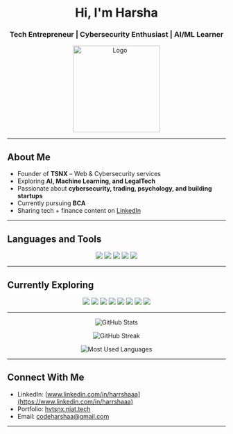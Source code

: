 <h1 align="center">Hi, I'm Harsha</h1>
<h3 align="center">Tech Entrepreneur | Cybersecurity Enthusiast | AI/ML Learner</h3>

<p align="center">
  <img src="https://your-logo-link-here.png" alt="Logo" width="200"/>
</p>

---

## About Me
- Founder of **TSNX** – Web & Cybersecurity services  
- Exploring **AI, Machine Learning, and LegalTech**  
- Passionate about **cybersecurity, trading, psychology, and building startups**  
- Currently pursuing **BCA**  
- Sharing tech + finance content on [LinkedIn](https://www.linkedin.com/in/harrshaaa)  

---

## Languages and Tools

<p align="center">
  <img src="https://img.shields.io/badge/Python-3776AB?style=for-the-badge&logo=python&logoColor=white" />
  <img src="https://img.shields.io/badge/JavaScript-F7DF1E?style=for-the-badge&logo=javascript&logoColor=black" />
  <img src="https://img.shields.io/badge/Ruby_on_Rails-CC0000?style=for-the-badge&logo=rubyonrails&logoColor=white" />
  <img src="https://img.shields.io/badge/HTML5-E34F26?style=for-the-badge&logo=html5&logoColor=white" />
  <img src="https://img.shields.io/badge/CSS3-1572B6?style=for-the-badge&logo=css3&logoColor=white" />
</p>

---

## Currently Exploring  

<p align="center">
  <img src="https://img.shields.io/badge/Artificial%20Intelligence-000000?style=for-the-badge&logo=openai&logoColor=white" />
  <img src="https://img.shields.io/badge/Machine%20Learning-102230?style=for-the-badge&logo=tensorflow&logoColor=orange" />
  <img src="https://img.shields.io/badge/Cybersecurity-2E8B57?style=for-the-badge&logo=hackthebox&logoColor=white" />
  <img src="https://img.shields.io/badge/Law-800000?style=for-the-badge&logo=bookstack&logoColor=white" />
  <img src="https://img.shields.io/badge/Entrepreneurship-FF6F00?style=for-the-badge&logo=reverbnation&logoColor=white" />
  <img src="https://img.shields.io/badge/Communication-4682B4?style=for-the-badge&logo=wechat&logoColor=white" />
  <img src="https://img.shields.io/badge/Leadership-FFD700?style=for-the-badge&logo=leaderboard&logoColor=black" />
  <img src="https://img.shields.io/badge/Psychology-6A5ACD?style=for-the-badge&logo=google-scholar&logoColor=white" />
</p>

---

<p align="center">
  <img src="https://github-readme-stats.vercel.app/api?username=Harshavardhanyedla&show_icons=true&theme=tokyonight" alt="GitHub Stats" />
</p>

<p align="center">
  <img src="https://github-readme-streak-stats.herokuapp.com/?user=Harshavardhanyedla&theme=tokyonight" alt="GitHub Streak" />
</p>

<p align="center">
  <img src="https://github-readme-stats.vercel.app/api/top-langs/?username=Harshavardhanyedla&layout=compact&theme=tokyonight" alt="Most Used Languages" />
</p>

---

## Connect With Me
- LinkedIn: [www.linkedin.com/in/harrshaaa](https://www.linkedin.com/in/harrshaaa)  
- Portfolio: [hvtsnx.niat.tech](https://hvtsnx.niat.tech)  
- Email: codeharshaa@gmail.com  

---
